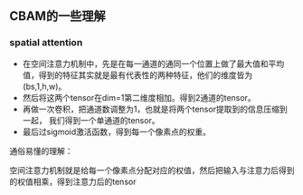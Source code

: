 ## CBAM的一些理解

### spatial attention

* 在空间注意力机制中，先是在每一通道的通同一个位置上做了最大值和平均值，得到的特征其实就是最有代表性的两种特征，他们的维度皆为(bs,1,h,w)。
* 然后将这两个tensor在dim=1第二维度相加。得到2通道的tensor。
* 再做一次卷积，把通道数调整为1，也就是将两个tensor提取到的信息压缩到一起，
  我们得到一个单通道的tensor。
* 最后过sigmoid激活函数，得到每一个像素点的权重。

通俗易懂的理解：

空间注意力机制就是给每一个像素点分配对应的权值，然后把输入与注意力后得到的权值相乘，得到注意力后的tensor

